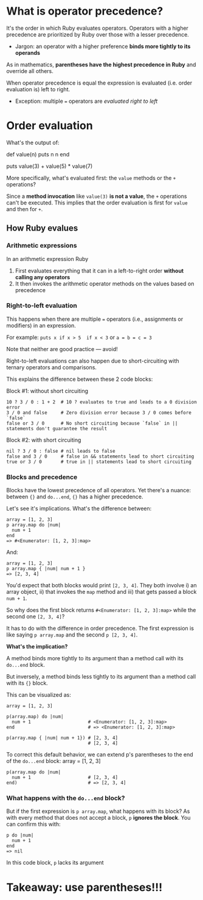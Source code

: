 # What is operator precedence?

It's the order in which Ruby evaluates operators. Operators with a higher precedence are prioritized by Ruby over those with a lesser precedence.
- Jargon: an operator with a higher preference **binds more tightly to its operands**

As in mathematics, **parentheses have the highest precedence in Ruby** and override all others.

When operator precedence is equal the expression is evaluated (i.e. order evaluation is) left to right.
- Exception: multiple `=` operators are *evaluated right to left*

# Order evaluation

What's the output of:

  def value(n)
    puts n
    n
  end

  puts value(3) + value(5) * value(7)

More specifically, what's evaluated first: the `value` methods or the `+` operations?

Since a **method invocation** like `value(3)` **is not a value**, the `+` operations can't be executed. This implies that the order evaluation is first for `value` and then for `+`.

## How Ruby evalues

### Arithmetic expressions

In an arithmetic expression Ruby

1. First evaluates everything that it can in a left-to-right order **without calling any operators**
2. It then invokes the arithmetic operator methods on the values based on precedence

### Right-to-left evaluation

This happens when there are multiple `=` operators (i.e., assignments or modifiers) in an expression. 

For example: `puts x if x > 5  if x < 3` or `a = b = c = 3`

Note that neither are good practice — avoid!

Right-to-left evaluations can also happen due to short-circuiting with ternary operators and comparisons.

This explains the difference between these 2 code blocks:

Block #1: without short circuiting

    10 ? 3 / 0 : 1 + 2  # 10 ? evaluates to true and leads to a 0 division error
    3 / 0 and false     # Zero division error because 3 / 0 comes before `false`
    false or 3 / 0      # No short circuiting because `false` in || statements don't guarantee the result
    
Block #2: with short circuiting

    nil ? 3 / 0 : false # nil leads to false
    false and 3 / 0     # false in && statements lead to short circuiting
    true or 3 / 0       # true in || statements lead to short circuiting

### Blocks and precedence

Blocks have the lowest precedence of all operators. Yet there's a nuance: between `{}` and `do...end`, `{}` has a higher precedence.

Let's see it's implications. What's the difference between:

    array = [1, 2, 3]
    p array.map do |num|
      num + 1
    end
    => #<Enumerator: [1, 2, 3]:map>

And:

    array = [1, 2, 3]
    p array.map { |num| num + 1 }
    => [2, 3, 4]

You'd expect that both blocks would print `[2, 3, 4]`. They both involve i) an array object, ii) that invokes the `map` method and iii) that gets passed a block `num + 1`.

So why does the first block returns `#<Enumerator: [1, 2, 3]:map>` while the second one `[2, 3, 4]`?

It has to do with the difference in order precedence. The first expression is like saying `p array.map` and the second `p [2, 3, 4]`.

**What's the implication?**

A method binds more tightly to its argument than a method call with its `do...end` block.

But inversely, a method binds less tightly to its argument than a method call with its `{}` block.

This can be visualized as:

    array = [1, 2, 3]

    p(array.map) do |num|
      num + 1                     # <Enumerator: [1, 2, 3]:map>
    end                           # => <Enumerator: [1, 2, 3]:map>

    p(array.map { |num| num + 1}) # [2, 3, 4]
                                  # [2, 3, 4]

To correct this default behavior, we can extend p's parentheses to the end of the `do...end` block:
    array = [1, 2, 3]

    p(array.map do |num|
      num + 1                     # [2, 3, 4]
    end)                          # => [2, 3, 4]

### What happens with the `do...end` block?

But if the first expression is `p array.map`, what happens with its block? As with every method that does not accept a block, `p` **ignores the block**. You can confirm this with:

    p do |num|
      num + 1
    end
    => nil

In this code block, `p` lacks its argument 

# Takeaway: use parentheses!!!